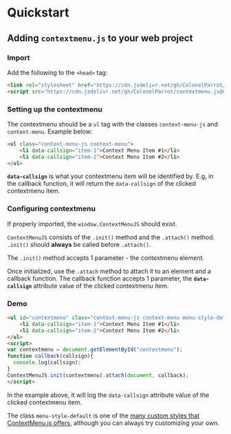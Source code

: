 # Quickstart

## Adding `contextmenu.js` to your web project

### Import

Add the following to the `<head>` tag:

```html
<link rel="stylesheet" href="https://cdn.jsdelivr.net/gh/ColonelParrot/contextmenu.js@main/src/styles.min.css"/>
<script src="https://cdn.jsdelivr.net/gh/ColonelParrot/contextmenu.js@main/src/script.min.js"></script>
```

### Setting up the contextmenu

The contextmenu should be a `ul` tag with the classes `context-menu-js` and `context-menu`. Example below:

```html
<ul class="context-menu-js context-menu">
	<li data-callsign="item-1">Context Menu Item #1</li>
	<li data-callsign="item-2">Context Menu Item #2</li>
</ul>
```

**`data-callsign`** is what your contextmenu item will be identified by. E.g, in the callback function, it will return the `data-callsign` of the clicked contextmenu item.

### Configuring contextmenu

If properly imported, the `window.ContextMenuJS` should exist.

`ContextMenuJS` consists of the `.init()` method and the `.attach()` method. `.init()` should **always** be called before `.attach()`.

The `.init()` method accepts 1 parameter - the contextmenu element.

Once initialized, use the `.attach` method to attach it to an element and a callback function. The callback function accepts 1 parameter, the **`data-callsign`** attribute value of the clicked contextmenu item.

### Demo

```html
<ul id="contextmenu" class="context-menu-js context-menu menu-style-default">
	<li data-callsign="item-1">Context Menu Item #1</li>
	<li data-callsign="item-2">Context Menu Item #2</li>
</ul>
<script>
var contextmenu = document.getElementById("contextmenu");
function callback(callsign){
  console.log(callsign);
}
ContextMenuJS.init(contextmenu).attach(document, callback);
</script>
```

In the example above, it will log the `data-callsign` attribute value of the clicked contextmenu item.

The class `menu-style-default` is one of the [many custom styles that ContextMenu.js offers](https://github.com/ColonelParrot/contextmenu.js/blob/main/docs/custom-styles.md), although you can always try customizing your own.
